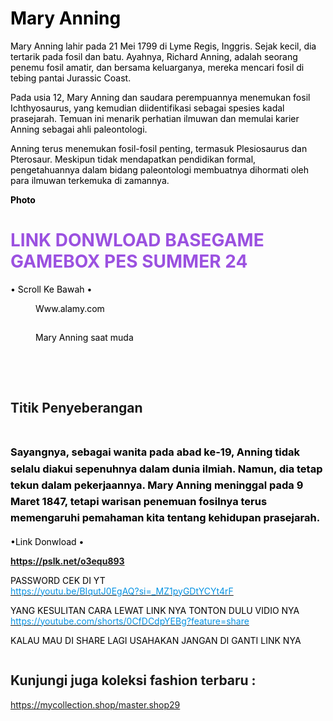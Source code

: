 <!-- wp:group {"align":"full","backgroundColor":"background"} -->
<div class="wp-block-group alignfull has-background-background-color has-background"><!-- wp:columns -->
<div class="wp-block-columns"><!-- wp:column {"width":"50%"} -->
<div class="wp-block-column" style="flex-basis:50%"><!-- wp:heading {"level":1} -->
<h1 class="wp-block-heading"><mark style="background-color:rgba(0,0,0,0);color:#000000" class="has-inline-color has-foreground-color">Mary Anning</mark></h1>
<!-- /wp:heading -->

<!-- wp:paragraph -->
<p><mark style="background-color:rgba(0,0,0,0);color:#000000" class="has-inline-color has-foreground-color">Mary Anning lahir pada 21 Mei 1799 di Lyme Regis, Inggris. Sejak kecil, dia tertarik pada fosil dan batu. Ayahnya, Richard Anning, adalah seorang penemu fosil amatir, dan bersama keluarganya, mereka mencari fosil di tebing pantai Jurassic Coast.</mark></p>
<!-- /wp:paragraph -->

<!-- wp:paragraph -->
<p><mark style="background-color:rgba(0,0,0,0);color:#000000" class="has-inline-color has-foreground-color">Pada usia 12, Mary Anning dan saudara perempuannya menemukan fosil Ichthyosaurus, yang kemudian diidentifikasi sebagai spesies kadal prasejarah. Temuan ini menarik perhatian ilmuwan dan memulai karier Anning sebagai ahli paleontologi.</mark></p>
<!-- /wp:paragraph -->

<!-- wp:paragraph -->
<p><mark style="background-color:rgba(0,0,0,0);color:#000000" class="has-inline-color has-foreground-color">Anning terus menemukan fosil-fosil penting, termasuk Plesiosaurus dan Pterosaur. Meskipun tidak mendapatkan pendidikan formal, pengetahuannya dalam bidang paleontologi membuatnya dihormati oleh para ilmuwan terkemuka di zamannya.</mark></p>
<!-- /wp:paragraph -->

<!-- wp:paragraph -->
<p><mark style="background-color:rgba(0,0,0,0);color:#000000" class="has-inline-color has-foreground-color"><strong>Photo</strong></mark></p>
<!-- /wp:paragraph -->

<!-- wp:heading
<script async src="https://pagead2.googlesyndication.com/pagead/js/adsbygoogle.js?client=ca-pub-7522410843369147"
     crossorigin="anonymous"></script> {"textAlign":"center","level":1} -->
<h1 class="wp-block-heading has-text-align-center"><mark style="background-color:rgba(0,0,0,0);color:#9b51e0" class="has-inline-color has-vivid-purple-color">LINK DONWLOAD BASEGAME GAMEBOX PES SUMMER 24</mark></h1>
<!-- /wp:heading -->

<!-- wp:paragraph {"align":"center"} -->
<p class="has-text-align-center"><mark style="background-color:rgba(0,0,0,0);color:#000000" class="has-inline-color has-foreground-color">• Scroll Ke Bawah •</mark></p>
<!-- /wp:paragraph --></div>
<!-- /wp:column --></div>
<!-- /wp:columns -->

<!-- wp:columns -->
<div class="wp-block-columns"><!-- wp:column {"width":"50%"} -->
<div class="wp-block-column" style="flex-basis:50%"><!-- wp:image {"id":38,"sizeSlug":"large","linkDestination":"none","className":"margin-bottom-none"} -->
<figure class="wp-block-image size-large margin-bottom-none"><img src="https://fashionmurahan.files.wordpress.com/2023/12/images283129.jpeg?w=489" alt="" class="wp-image-38"/><figcaption class="wp-element-caption"><mark style="background-color:rgba(0,0,0,0);color:#000000" class="has-inline-color has-foreground-color">Www.alamy.com</mark></figcaption></figure>
<!-- /wp:image -->

<!-- wp:heading {"className":"margin-top-half","fontSize":"normal","style":{"typography":{"lineHeight":"1.6"}}} -->
<h2 class="wp-block-heading margin-top-half has-normal-font-size" style="line-height:1.6"
<!-- /wp:heading --></div>
<!-- /wp:column -->

<!-- wp:column {"width":"50%"} -->
<div class="wp-block-column" style="flex-basis:50%"><!-- wp:image {"id":39,"sizeSlug":"large","linkDestination":"none","className":"margin-bottom-none"} -->
<figure class="wp-block-image size-large margin-bottom-none"><img src="https://fashionmurahan.files.wordpress.com/2023/12/images283329.jpeg?w=698" alt="" class="wp-image-39"/><figcaption class="wp-element-caption"><mark style="background-color:rgba(0,0,0,0);color:#000000" class="has-inline-color has-foreground-color">Mary Anning saat muda</mark></figcaption></figure>
<!-- /wp:image -->

<!-- wp:heading {"className":"margin-top-half","fontSize":"normal","style":{"typography":{"lineHeight":"1.6"}}} -->
<h2 class="wp-block-heading margin-top-half has-normal-font-size" style="line-height:1.6"
<!-- /wp:heading --></div>
<!-- /wp:column --></div>
<!-- /wp:columns -->

<!-- wp:columns -->
<div class="wp-block-columns"><!-- wp:column {"width":"50%"} -->
<div class="wp-block-column" style="flex-basis:50%"><!-- wp:image {"id":40,"sizeSlug":"large","linkDestination":"none","className":"margin-bottom-none"} -->
<figure class="wp-block-image size-large margin-bottom-none"><img src="https://fashionmurahan.files.wordpress.com/2023/12/images283229.jpeg?w=783" alt="" class="wp-image-40"/></figure>
<!-- /wp:image -->

<!-- wp:heading {"className":"margin-top-half","fontSize":"normal","style":{"typography":{"lineHeight":"1.6"}}} -->
<h2 class="wp-block-heading margin-top-half has-normal-font-size" style="line-height:1.6"
<!-- /wp:heading --></div>
<!-- /wp:column -->

<!-- wp:column {"width":"50%"} -->
<div class="wp-block-column" style="flex-basis:50%"><!-- wp:image {"id":41,"sizeSlug":"large","linkDestination":"none","className":"margin-bottom-none"} -->
<figure class="wp-block-image size-large margin-bottom-none"><img src="https://fashionmurahan.files.wordpress.com/2023/12/images283429.jpeg?w=487" alt="" class="wp-image-41"/></figure>
<!-- /wp:image -->

<!-- wp:heading {"className":"margin-top-half","fontSize":"normal","style":{"typography":{"lineHeight":"1.6"}}} -->
<h2 class="wp-block-heading margin-top-half has-normal-font-size" style="line-height:1.6">Titik Penyeberangan</h2>
<!-- /wp:heading --></div>
<!-- /wp:column --></div>
<!-- /wp:columns -->

<!-- wp:columns -->
<div class="wp-block-columns"><!-- wp:column {"width":"50%"} -->
<div class="wp-block-column" style="flex-basis:50%"><!-- wp:image {"id":42,"sizeSlug":"large","linkDestination":"none","className":"margin-bottom-none"} -->
<figure class="wp-block-image size-large margin-bottom-none"><img src="https://fashionmurahan.files.wordpress.com/2023/12/images283029.jpeg?w=538" alt="" class="wp-image-42"/></figure>
<!-- /wp:image -->

<!-- wp:heading {"level":3,"className":"margin-top-half","fontSize":"normal","style":{"typography":{"lineHeight":"1.6"}}} -->
<h3 class="wp-block-heading margin-top-half has-normal-font-size" style="line-height:1.6"><mark style="color:#000000;background-color:rgba(0,0,0,0)" class="has-inline-color has-foreground-color">Sayangnya, sebagai wanita pada abad ke-19, Anning tidak selalu diakui sepenuhnya dalam dunia ilmiah. Namun, dia tetap tekun dalam pekerjaannya. Mary Anning meninggal pada 9 Maret 1847, tetapi warisan penemuan fosilnya terus memengaruhi pemahaman kita tentang kehidupan prasejarah.</mark></h3>
<!-- /wp:heading -->

<!-- wp:paragraph -->
<p></p>
<!-- /wp:paragraph -->

<!-- wp:paragraph {"align":"center"} -->
<p class="has-text-align-center"><mark style="background-color:rgba(0,0,0,0);color:#000000" class="has-inline-color has-foreground-color">•Link Donwload •</mark></p>
<!-- /wp:paragraph -->

<!-- wp:paragraph {"align":"center"} -->
<p class="has-text-align-center"><a href="https://pslk.net/o3equ893"><strong><a href="https://pslk.net/o3equ893">https://pslk.net/o3equ893</a></strong></a></p>
<!-- /wp:paragraph -->

<!-- wp:paragraph -->
<p><mark style="background-color:rgba(0,0,0,0);color:#000000" class="has-inline-color has-foreground-color">PASSWORD CEK DI YT</mark><br /><a href="https://youtu.be/BIqutJ0EgAQ?si=_MZ1pyGDtYCYt4rF" target="_blank" rel="noreferrer noopener"><mark style="background-color:rgba(0,0,0,0);color:#0693e3" class="has-inline-color has-vivid-cyan-blue-color">https://youtu.be/BIqutJ0EgAQ?si=_MZ1pyGDtYCYt4rF</mark></a></p>
<!-- /wp:paragraph -->

<!-- wp:paragraph -->
<p><mark style="background-color:rgba(0,0,0,0);color:#000000" class="has-inline-color has-foreground-color">YANG KESULITAN CARA LEWAT LINK NYA TONTON DULU VIDIO NYA</mark><br /><a href="https://youtube.com/shorts/0CfDCdpYEBg?feature=share" target="_blank" rel="noreferrer noopener"><mark style="background-color:rgba(0,0,0,0);color:#0693e3" class="has-inline-color has-vivid-cyan-blue-color">https://youtube.com/shorts/0CfDCdpYEBg?feature=share</mark></a></p>
<!-- /wp:paragraph -->

<!-- wp:paragraph -->
<p><mark style="background-color:rgba(0,0,0,0);color:#000000" class="has-inline-color has-foreground-color">KALAU MAU DI SHARE LAGI USAHAKAN JANGAN DI GANTI LINK NYA</mark></p>
<!-- /wp:paragraph -->

<!-- wp:paragraph -->
<p></p>
<!-- /wp:paragraph --></div>
<!-- /wp:column --></div>
<!-- /wp:columns --></div>
<!-- /wp:group -->

<!-- wp:image {"id":57,"sizeSlug":"large"} -->
<figure class="wp-block-image size-large"><img src="https://fashionmurahan.files.wordpress.com/2023/12/screenshot_2023-12-03-15-15-38-891-edit_com.android.chrome.jpg?w=749" alt="" class="wp-image-57"/></figure>
<!-- /wp:image -->

<!-- wp:heading -->
<h2 class="wp-block-heading">Kunjungi juga koleksi fashion terbaru :</h2>
<!-- /wp:heading -->

<!-- wp:paragraph -->
<p><a href="https://mycollection.shop/master.shop29">https://mycollection.shop/master.shop29</a></p>
<!-- /wp:paragraph -->
